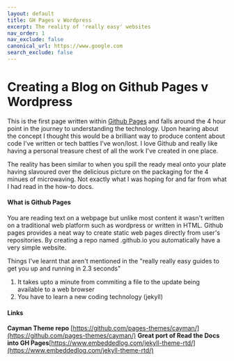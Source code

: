 ```yaml
---
layout: default
title: GH Pages v Wordpress 
excerpt: The reality of 'really easy' websites
nav_order: 1
nav_exclude: false
canonical_url: https://www.google.com
search_exclude: false
---
```



 
# Creating a Blog on Github Pages v Wordpress

This is the first page written within [Github Pages](https://pages.github.com/) and falls around the 4 hour point in the journey to understanding the technology. Upon hearing about the concept I thought this would be a brilliant way to produce content about code I've written or tech battles I've won/lost. I love Github and really like having a personal treasure chest of all the work I've created in one place.

The reality has been similar to when you spill the ready meal onto your plate having slavoured over the delicious picture on the packaging for the 4 minues of microwaving. Not exactly what I was hoping for and far from what I had read in the how-to docs.

#### What is Github Pages
You are reading text on a webpage but unlike most content it wasn't written on a traditional web platform such as wordpress or written in HTML. Github pages provides a neat way to create static web pages directly from user's repositories. By creating a repo named <username>.github.io you automatically have a very simple website.


Things I've learnt that aren't mentioned in the "really really easy guides to get you up and running in 2.3 seconds"
1. It takes upto a minute from commiting a file to the update being available to a web browser
2. You have to learn a new coding technology (jekyll)


#### Links
**Cayman Theme repo** [https://github.com/pages-themes/cayman/](https://github.com/pages-themes/cayman/)
**Great port of Read the Docs into GH Pages**[https://www.embeddedlog.com/jekyll-theme-rtd/](https://www.embeddedlog.com/jekyll-theme-rtd/)
